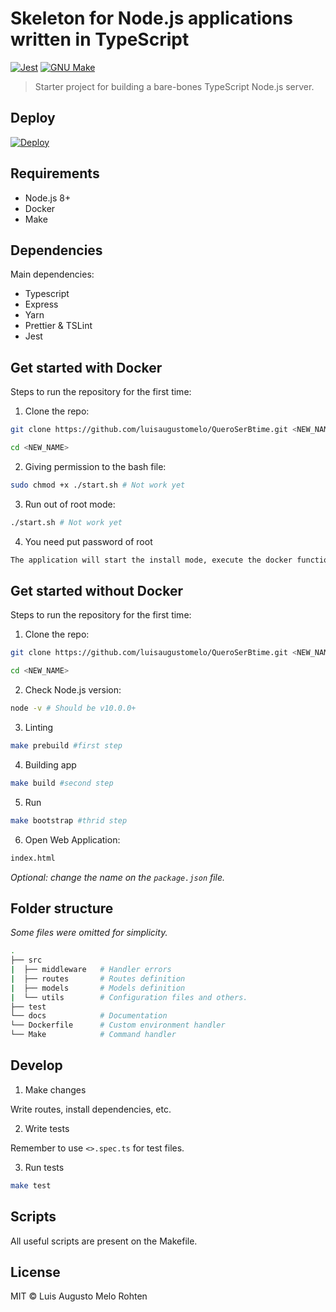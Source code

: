 # Skeleton for Node.js applications written in TypeScript

[![Jest](https://img.shields.io/badge/tested_with-jest-99424f.svg)](https://github.com/facebook/jest)
[![GNU Make](https://img.shields.io/badge/Built%20with-GNU%20Make-brightgreen.svg)](https://img.shields.io/badge/Built%20with-GNU%20Make-brightgreen.svg)

> Starter project for building a bare-bones TypeScript Node.js server.

## Deploy

[![Deploy](https://www.herokucdn.com/deploy/button.png)](https://heroku.com/deploy?template=https://github.com/luisaugustomelo/ts-api-starter/tree/master)

## Requirements

- Node.js 8+
- Docker
- Make

## Dependencies

Main dependencies:

- Typescript
- Express
- Yarn
- Prettier & TSLint
- Jest

## Get started with Docker 

Steps to run the repository for the first time:

1. Clone the repo:

```bash
git clone https://github.com/luisaugustomelo/QueroSerBtime.git <NEW_NAME>

cd <NEW_NAME>
```

2. Giving permission to the bash file: 

```bash
sudo chmod +x ./start.sh # Not work yet
```

3. Run out of root mode:

```bash
./start.sh # Not work yet
```

4. You need put password of root

```bash
The application will start the install mode, execute the docker functions and the browser will open firefox (hopefully it has installed :smile: ).
```


## Get started without Docker

Steps to run the repository for the first time:

1. Clone the repo:

```bash
git clone https://github.com/luisaugustomelo/QueroSerBtime.git <NEW_NAME>

cd <NEW_NAME>
```

2. Check Node.js version:

```bash
node -v # Should be v10.0.0+
```

3. Linting

```bash
make prebuild #first step
```

4. Building app

```bash
make build #second step
```

5. Run

```bash
make bootstrap #thrid step
```

6. Open Web Application:

```bash
index.html
```

_Optional: change the name on the `package.json` file._

## Folder structure

_Some files were omitted for simplicity._

```bash
.
├── src
|  ├── middleware   # Handler errors
|  ├── routes       # Routes definition
|  ├── models       # Models definition
|  └── utils        # Configuration files and others.
├── test
└── docs            # Documentation
└── Dockerfile      # Custom environment handler
└── Make            # Command handler

```

## Develop

1. Make changes

Write routes, install dependencies, etc.

2. Write tests

Remember to use `<>.spec.ts` for test files.

3. Run tests

```bash
make test
```

## Scripts

All useful scripts are present on the Makefile.

## License

MIT © Luis Augusto Melo Rohten
 
